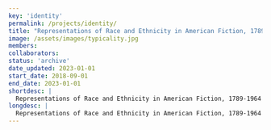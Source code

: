```yaml
---
key: 'identity'
permalink: /projects/identity/
title: "Representations of Race and Ethnicity in American Fiction, 1789-1964"
image: /assets/images/typicality.jpg
members: 
collaborators: 
status: 'archive'
date_updated: 2023-01-01
start_date: 2018-09-01
end_date: 2023-01-01
shortdesc: |
  Representations of Race and Ethnicity in American Fiction, 1789-1964 short description here
longdesc: |
  Representations of Race and Ethnicity in American Fiction, 1789-1964 long description here
---
```


